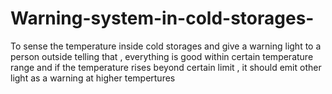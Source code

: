 # Warning-system-in-cold-storages-
To sense the temperature inside cold storages and give a warning light to a person outside telling that , everything is good within certain temperature range and if the temperature rises beyond certain limit , it should emit other light as a warning at higher tempertures 
